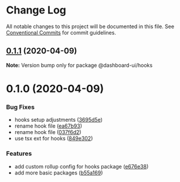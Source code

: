 # Change Log

All notable changes to this project will be documented in this file.
See [Conventional Commits](https://conventionalcommits.org) for commit guidelines.

## [0.1.1](https://github.com/mariusz-kabala/dashboard-ui/compare/@dashboard-ui/hooks@0.1.0...@dashboard-ui/hooks@0.1.1) (2020-04-09)

**Note:** Version bump only for package @dashboard-ui/hooks

# 0.1.0 (2020-04-09)

### Bug Fixes

- hooks setup adjustments ([3695d5e](https://github.com/mariusz-kabala/dashboard-ui/commit/3695d5ec8d743a8eaa30a5b25190994bd037c013))
- rename hook file ([ea67b93](https://github.com/mariusz-kabala/dashboard-ui/commit/ea67b93de4efb9143c58260a8075fd06f47f8c79))
- rename hook file ([037f6d2](https://github.com/mariusz-kabala/dashboard-ui/commit/037f6d24afa4324331ca658483cd85382299b095))
- use tsx ext for hooks ([849e302](https://github.com/mariusz-kabala/dashboard-ui/commit/849e30285c5ef255883136a451773abeb8bd32ca))

### Features

- add custom rollup config for hooks package ([e676e38](https://github.com/mariusz-kabala/dashboard-ui/commit/e676e389fdb0b44ce064ac0c295cd55340e5018e))
- add more basic packages ([b55a169](https://github.com/mariusz-kabala/dashboard-ui/commit/b55a169762303099a47eb4244b2a1e8c77f93907))
